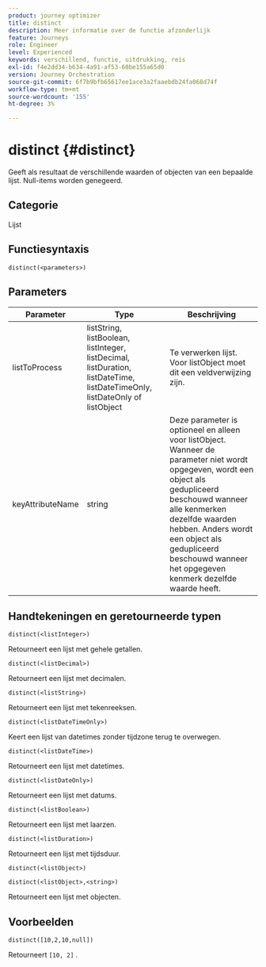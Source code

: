 ```yaml
---
product: journey optimizer
title: distinct
description: Meer informatie over de functie afzonderlijk
feature: Journeys
role: Engineer
level: Experienced
keywords: verschillend, functie, uitdrukking, reis
exl-id: f4e2dd34-b634-4a91-af53-60be155a65d0
version: Journey Orchestration
source-git-commit: 6f7b9bfb65617ee1ace3a2faaebdb24fa068d74f
workflow-type: tm+mt
source-wordcount: '155'
ht-degree: 3%

---
```


# distinct {#distinct}

Geeft als resultaat de verschillende waarden of objecten van een bepaalde lijst. Null-items worden genegeerd.

## Categorie

Lijst

## Functiesyntaxis

`distinct(<parameters>)`

## Parameters

| Parameter | Type | Beschrijving |
|-----------|------------------|------------------|
| listToProcess | listString, listBoolean, listInteger, listDecimal, listDuration, listDateTime, listDateTimeOnly, listDateOnly of listObject | Te verwerken lijst. Voor listObject moet dit een veldverwijzing zijn. |
| keyAttributeName | string | Deze parameter is optioneel en alleen voor listObject. Wanneer de parameter niet wordt opgegeven, wordt een object als gedupliceerd beschouwd wanneer alle kenmerken dezelfde waarden hebben. Anders wordt een object als gedupliceerd beschouwd wanneer het opgegeven kenmerk dezelfde waarde heeft. |

## Handtekeningen en geretourneerde typen

`distinct(<listInteger>)`

Retourneert een lijst met gehele getallen.

`distinct(<listDecimal>)`

Retourneert een lijst met decimalen.

`distinct(<listString>)`

Retourneert een lijst met tekenreeksen.

`distinct(<listDateTimeOnly>)`

Keert een lijst van datetimes zonder tijdzone terug te overwegen.

`distinct(<listDateTime>)`

Retourneert een lijst met datetimes.

`distinct(<listDateOnly>)`

Retourneert een lijst met datums.

`distinct(<listBoolean>)`

Retourneert een lijst met laarzen.

`distinct(<listDuration>)`

Retourneert een lijst met tijdsduur.

`distinct(<listObject>)`

`distinct(<listObject>,<string>)`

Retourneert een lijst met objecten.


## Voorbeelden

`distinct([10,2,10,null])`

Retourneert `[10, 2]` .
